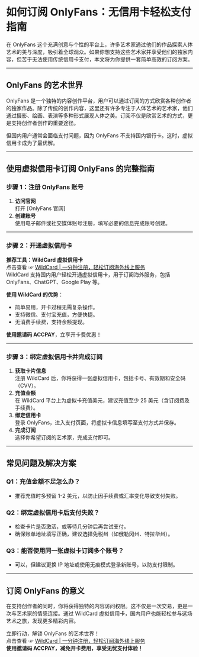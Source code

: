 # 如何订阅 OnlyFans：无信用卡轻松支付指南

在 OnlyFans 这个充满创意与个性的平台上，许多艺术家通过他们的作品探索人体艺术的美与深度，吸引着全球观众。如果你想支持这些艺术家并享受他们的独家内容，但苦于无法使用传统信用卡支付，本文将为你提供一套简单高效的订阅方案。

---

## OnlyFans 的艺术世界

OnlyFans 是一个独特的内容创作平台，用户可以通过订阅的方式欣赏各种创作者的独家作品。除了传统的创作内容，这里还有许多专注于人体艺术的艺术家，他们通过摄影、绘画、表演等多种形式展现人体之美。订阅不仅是欣赏艺术的方式，更是支持创作者创作的重要途径。

但国内用户通常会面临支付问题，因为 OnlyFans 不支持国内银行卡。这时，虚拟信用卡成为了最优解。

---

## 使用虚拟信用卡订阅 OnlyFans 的完整指南

### 步骤 1：注册 OnlyFans 账号

1. **访问官网**  
   打开 [OnlyFans 官网]
2. **创建账号**  
   使用电子邮件或社交媒体账号注册，填写必要的信息完成账号创建。

---

### 步骤 2：开通虚拟信用卡

**推荐工具：WildCard 虚拟信用卡**  
点击查看 ☞ [WildCard | 一分钟注册，轻松订阅海外线上服务](https://bit.ly/bewildcard)  
WildCard 支持国内用户轻松开通虚拟信用卡，用于订阅海外服务，包括 OnlyFans、ChatGPT、Google Play 等。

**使用 WildCard 的优势**：
- 简单易用，开卡过程无需复杂操作。
- 支持微信、支付宝充值，方便快捷。
- 无消费手续费，支持余额提现。

**使用邀请码 ACCPAY**，立享开卡费优惠！

---

### 步骤 3：绑定虚拟信用卡并完成订阅

1. **获取卡片信息**  
   注册 WildCard 后，你将获得一张虚拟信用卡，包括卡号、有效期和安全码（CVV）。
2. **充值金额**  
   在 WildCard 平台上为虚拟卡充值美元，建议充值至少 25 美元（含订阅费及手续费）。
3. **绑定信用卡**  
   登录 OnlyFans，进入支付页面，将虚拟卡信息填写至支付方式并保存。
4. **完成订阅**  
   选择你希望订阅的艺术家，完成支付即可。

---

## 常见问题及解决方案

### Q1：充值金额不足怎么办？
- 推荐充值时多预留 1-2 美元，以防止因手续费或汇率变化导致支付失败。

### Q2：绑定虚拟信用卡后支付失败？
- 检查卡片是否激活，或等待几分钟后再尝试支付。
- 确保账单地址填写正确，建议选择免税州（如俄勒冈州、特拉华州）。

### Q3：能否使用同一张虚拟卡订阅多个账号？
- 可以，但建议更换 IP 地址或使用无痕模式登录新账号，以防支付限制。

---

## 订阅 OnlyFans 的意义

在支持创作者的同时，你将获得独特的内容访问权限。这不仅是一次交易，更是一次与艺术家的情感连接。通过 WildCard 虚拟信用卡，国内用户也能轻松参与这场艺术之旅，发现更多精彩内容。

立即行动，解锁 OnlyFans 的艺术世界！  
点击查看 ☞ [WildCard | 一分钟注册，轻松订阅海外线上服务](https://bit.ly/bewildcard)  
**使用邀请码 ACCPAY，减免开卡费用，享受无忧支付体验！**

